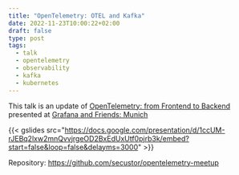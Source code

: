 ```yaml
---
title: "OpenTelemetry: OTEL and Kafka"
date: 2022-11-23T10:00:22+02:00
draft: false
type: post
tags:
  - talk
  - opentelemetry
  - observability
  - kafka
  - kubernetes
---
```

This talk is an update of [OpenTelemetry: from Frontend to Backend](../opentelemetry_from_frontend_to_backend)
presented at [Grafana and Friends: Munich](https://www.meetup.com/de-DE/grafana-and-friends-munich/)

{{< gslides src="<https://docs.google.com/presentation/d/1ccUM-rJEBq2lxw2mnQvvjrgeOD2BxEdUxUtf0pjrb3k/embed?start=false&loop=false&delayms=3000>" >}}

Repository: <https://github.com/secustor/opentelemetry-meetup>
